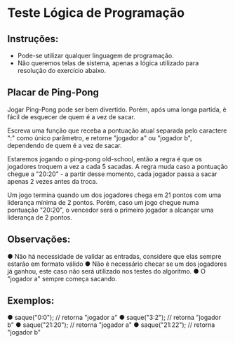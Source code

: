 # Teste Lógica de Programação

## Instruções:
- Pode-se utilizar qualquer linguagem de programação.
- Não queremos telas de sistema, apenas a lógica utilizado para resolução do exercício
abaixo.

## Placar de Ping-Pong
Jogar Ping-Pong pode ser bem divertido. Porém, após uma longa partida, é fácil de esquecer
de quem é a vez de sacar.

Escreva uma função que receba a pontuação atual separada pelo caractere ":" como único
parâmetro, e retorne "jogador a" ou "jogador b", dependendo de quem é a vez de sacar.

Estaremos jogando o ping-pong old-school, então a regra é que os jogadores troquem a vez a
cada 5 sacadas. A regra muda caso a pontuação chegue a "20:20" - a partir desse momento,
cada jogador passa a sacar apenas 2 vezes antes da troca.

Um jogo termina quando um dos jogadores chega em 21 pontos com uma liderança mínima de
2 pontos. Porém, caso um jogo chegue numa pontuação "20:20", o vencedor será o primeiro
jogador a alcançar uma liderança de 2 pontos.

## Observações:
  ● Não há necessidade de validar as entradas, considere que elas sempre estarão em
formato válido
  ● Não é necessário checar se um dos jogadores já ganhou, este caso não será utilizado
nos testes do algoritmo.
  ● O "jogador a" sempre começa sacando.

## Exemplos:
  ● saque("0:0"); // retorna "jogador a"
  ● saque("3:2"); // retorna "jogador b"
  ● saque("21:20"); // retorna "jogador a"
  ● saque("21:22"); // retorna "jogador b"
